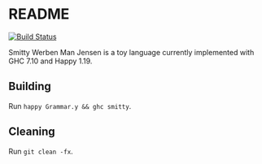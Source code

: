 # README

[![Build Status](https://travis-ci.org/rheber/smitty.svg?branch=master)](https://travis-ci.org/rheber/smitty)

Smitty Werben Man Jensen is a toy language currently implemented with
GHC 7.10 and Happy 1.19.

## Building

Run `happy Grammar.y && ghc smitty`.

## Cleaning

Run `git clean -fx`.